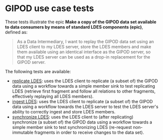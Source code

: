 # GIPOD use case tests
These tests illustrate the epic **Make a copy of the GIPOD data set available to data consumers by means of standard LDES components (epic)**, defined as:

> As a Data Intermediary, I want to replay the GIPOD data set using an LDES client to my LDES server, store the LDES members and make them available using an identical interface as the GIPOD server, so that my LDES server can be used as a drop-in replacement for the GIPOD server.

The following tests are available:
* [replicate LDES](./1.replicate-ldes/README.md): uses the LDES client to replicate (a subset of) the GIPOD data using a workflow towards a simple member sink to test replicating LDES (retrieve first fragment and follow all relations to other fragments, effectively replaying all LDES members).
* [ingest LDES](./2.ingest-ldes/README.md): uses the LDES client to replicate (a subset of) the GIPOD data using a workflow towards the LDES server to test the LDES server's ability to correctly ingest and store LDES members.
* [synchronize LDES](./3.synchronize-ldes/README.md): uses the LDES client to (after replicating) synchronize (a subset of) the GIPOD data using a workflow towards a simple member sink to test synchronizing LDES (re-request non-immutable fragments in order to receive changes to the data set).
